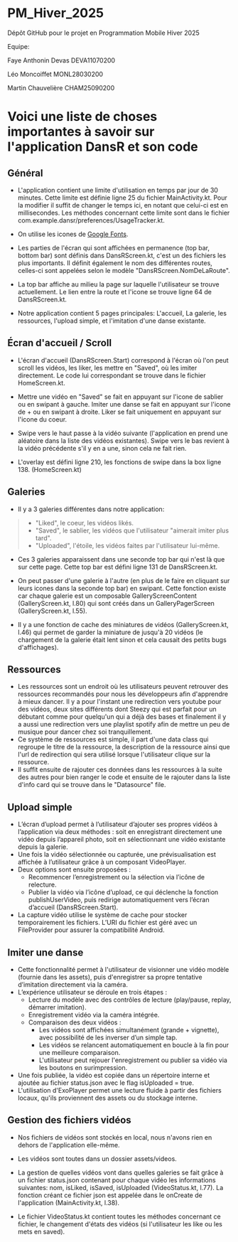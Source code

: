 # PM_Hiver_2025
Dépôt GitHub pour le projet en Programmation Mobile Hiver 2025

Equipe:

Faye Anthonin Devas   DEVA11070200

Léo Moncoiffet        MONL28030200

Martin Chauvelière    CHAM25090200


# Voici une liste de choses importantes à savoir sur l'application DansR et son code

## Général

* L'application contient une limite d'utilisation en temps par jour de 30 minutes. Cette limite est définie ligne 25 du fichier MainActivity.kt. Pour la modifier il suffit de changer le temps ici, en notant que celui-ci est en millisecondes. Les méthodes concernant cette limite sont dans le fichier com.example.dansr/preferences/UsageTracker.kt.

* On utilise les icones de [Google Fonts](https://fonts.google.com/icons).

* Les parties de l'écran qui sont affichées en permanence (top bar, bottom bar) sont définis dans DansRScreen.kt, c'est un des fichiers les plus importants. Il définit également le nom des différentes routes, celles-ci sont appelées selon le modèle "DansRScreen.NomDeLaRoute". 

* La top bar affiche au milieu la page sur laquelle l'utilisateur se trouve actuellement. Le lien entre la route et l'icone se trouve ligne 64 de DansRScreen.kt. 

* Notre application contient 5 pages principales: L'accueil, La galerie, les ressources, l'upload simple, et l'imitation d'une danse existante.

## Écran d'accueil / Scroll

* L'écran d'accueil (DansRScreen.Start) correspond à l'écran où l'on peut scroll les vidéos, les liker, les mettre en "Saved", où les imiter directement. Le code lui correspondant se trouve dans le fichier HomeScreen.kt.

* Mettre une vidéo en "Saved" se fait en appuyant sur l'icone de sablier ou en swipant à gauche. Imiter une danse se fait en appuyant sur l'icone de + ou en swipant à droite. Liker se fait uniquement en appuyant sur l'icone du coeur.

* Swipe vers le haut passe à la vidéo suivante (l'application en prend une aléatoire dans la liste des vidéos existantes). Swipe vers le bas revient à la vidéo précédente s'il y en a une, sinon cela ne fait rien.

* L'overlay est défini ligne 210, les fonctions de swipe dans la box ligne 138. (HomeScreen.kt)

## Galeries

* Il y a 3 galeries différentes dans notre application: 
> * "Liked", le coeur, les vidéos likés.
> * "Saved", le sablier, les vidéos que l'utilisateur "aimerait imiter plus tard".
> * "Uploaded", l'étoile, les vidéos faites par l'utilisateur lui-même. 

* Ces 3 galeries apparaissent dans une seconde top bar qui n'est là que sur cette page. Cette top bar est défini ligne 131 de DansRScreen.kt. 

* On peut passer d'une galerie à l'autre (en plus de le faire en cliquant sur leurs icones dans la seconde top bar) en swipant. Cette fonction existe car chaque galerie est un composable GalleryScreenContent (GalleryScreen.kt, l.80) qui sont créés dans un GalleryPagerScreen (GalleryScreen.kt, l.55).

* Il y a une fonction de cache des miniatures de vidéos (GalleryScreen.kt, l.46) qui permet de garder la miniature de jusqu'à 20 vidéos (le chargement de la galerie était lent sinon et cela causait des petits bugs d'affichages).

## Ressources

* Les ressources sont un endroit où les utilisateurs peuvent retrouver des ressources recommandés pour nous les développeurs afin d'apprendre à mieux dancer. Il y a pour l'instant une redirection vers youtube pour des vidéos, deux sites différents dont Steezy qui est parfait pour un débutant comme pour quelqu'un qui a déjà des bases et finalement il y a aussi une redirection vers une playlist spotify afin de mettre un peu de musique pour dancer chez soi tranquillement.
* Ce système de ressources est simple, il part d'une data class qui regroupe le titre de la ressource, la description de la ressource ainsi que l'url de redirection qui sera utilisé lorsque l'utilisateur clique sur la ressource.
* Il suffit ensuite de rajouter ces données dans les ressources à la suite des autres pour bien ranger le code et ensuite de le rajouter dans la liste d'info card qui se trouve dans le "Datasource" file.

## Upload simple

* L’écran d’upload permet à l’utilisateur d’ajouter ses propres vidéos à l’application via deux méthodes : soit en enregistrant directement une vidéo depuis l’appareil photo, soit en sélectionnant une vidéo existante depuis la galerie.
* Une fois la vidéo sélectionnée ou capturée, une prévisualisation est affichée à l’utilisateur grâce à un composant VideoPlayer.
* Deux options sont ensuite proposées :
  * Recommencer l’enregistrement ou la sélection via l’icône de relecture.
  * Publier la vidéo via l’icône d’upload, ce qui déclenche la fonction publishUserVideo, puis redirige automatiquement vers l’écran d’accueil (DansRScreen.Start).
* La capture vidéo utilise le système de cache pour stocker temporairement les fichiers. L’URI du fichier est géré avec un FileProvider pour assurer la compatibilité Android.

## Imiter une danse

* Cette fonctionnalité permet à l'utilisateur de visionner une vidéo modèle (fournie dans les assets), puis d'enregistrer sa propre tentative d’imitation directement via la caméra.
* L’expérience utilisateur se déroule en trois étapes :
  * Lecture du modèle avec des contrôles de lecture (play/pause, replay, démarrer imitation).
  * Enregistrement vidéo via la caméra intégrée.
  * Comparaison des deux vidéos :
    * Les vidéos sont affichées simultanément (grande + vignette), avec possibilité de les inverser d’un simple tap.
    * Les vidéos se relancent automatiquement en boucle à la fin pour une meilleure comparaison.
    * L'utilisateur peut rejouer l'enregistrement ou publier sa vidéo via les boutons en surimpression.
* Une fois publiée, la vidéo est copiée dans un répertoire interne et ajoutée au fichier status.json avec le flag isUploaded = true.
* L'utilisation d'ExoPlayer permet une lecture fluide à partir des fichiers locaux, qu'ils proviennent des assets ou du stockage interne.

## Gestion des fichiers vidéos

* Nos fichiers de vidéos sont stockés en local, nous n'avons rien en dehors de l'application elle-même.

* Les vidéos sont toutes dans un dossier assets/videos.

* La gestion de quelles vidéos vont dans quelles galeries se fait grâce à un fichier status.json contenant pour chaque vidéo les informations suivantes: nom, isLiked, isSaved, isUploaded (VideoStatus.kt, l.77). La fonction créant ce fichier json est appelée dans le onCreate de l'application (MainActivity.kt, l.38).

* Le fichier VideoStatus.kt contient toutes les méthodes concernant ce fichier, le changement d'états des vidéos (si l'utilisateur les like ou les mets en saved).

